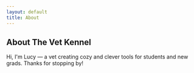 ```yaml
---
layout: default
title: About
---
```


<section class="about">
  <h2>About The Vet Kennel</h2>
  <p>Hi, I'm Lucy — a vet creating cozy and clever tools for students and new grads. Thanks for stopping by!</p>
</section>
